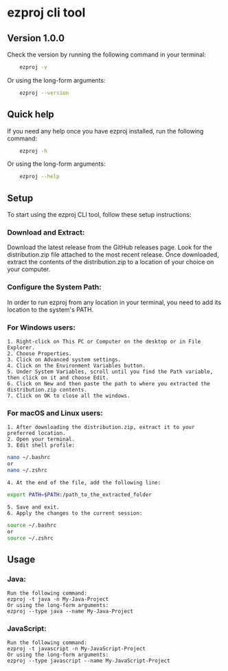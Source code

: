 # ezproj cli tool

## Version 1.0.0
Check the version by running the following command in your terminal:
```bash
    ezproj -v
```
Or using the long-form arguments:
```bash
    ezproj --version
```

## Quick help
If you need any help once you have ezproj installed, run the following command: 
```bash
    ezproj -h
```
Or using the long-form arguments:
```bash
    ezproj --help
```

## Setup

To start using the ezproj CLI tool, follow these setup instructions:

### Download and Extract:

Download the latest release from the GitHub releases page. Look for the distribution.zip file attached to the most recent release.
Once downloaded, extract the contents of the distribution.zip to a location of your choice on your computer.

### Configure the System Path:

In order to run ezproj from any location in your terminal, you need to add its location to the system's PATH.

### For Windows users:
    1. Right-click on This PC or Computer on the desktop or in File Explorer.
    2. Choose Properties.
    3. Click on Advanced system settings.
    4. Click on the Environment Variables button.
    5. Under System Variables, scroll until you find the Path variable, then click on it and choose Edit.
    6. Click on New and then paste the path to where you extracted the distribution.zip contents.
    7. Click on OK to close all the windows.

### For macOS and Linux users:
    1. After downloading the distribution.zip, extract it to your preferred location.
    2. Open your terminal.
    3. Edit shell profile:
```bash
nano ~/.bashrc
or
nano ~/.zshrc
```
    4. At the end of the file, add the following line:
```bash
export PATH=$PATH:/path_to_the_extracted_folder
```
    5. Save and exit.
    6. Apply the changes to the current session:
```bash
source ~/.bashrc
or
source ~/.zshrc
```

## Usage

### Java:
    Run the following command: 
    ezproj -t java -n My-Java-Project
    Or using the long-form arguments:
    ezproj --type java --name My-Java-Project


### JavaScript:
    Run the following command: 
    ezproj -t javascript -n My-JavaScript-Project
    Or using the long-form arguments:
    ezproj --type javascript --name My-JavaScript-Project
